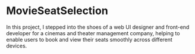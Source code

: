 # MovieSeatSelection
In this project, I stepped into the shoes of a web UI designer and front-end developer for a cinemas and theater management company, helping to enable users to book and view their seats smoothly across different devices.
